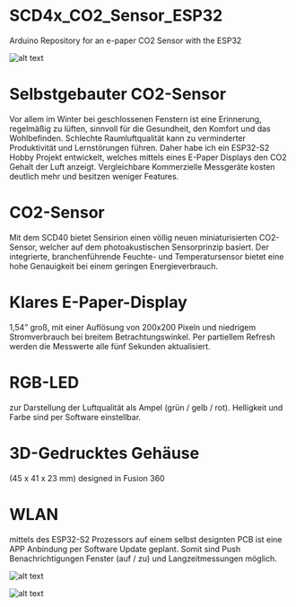 # SCD4x_CO2_Sensor_ESP32
Arduino Repository for an e-paper CO2 Sensor with the ESP32

![alt text](https://github.com/davidkreidler/SCD4x_CO2_Sensor_ESP32/raw/main/pictures/Header.png)

# Selbstgebauter CO2-Sensor

Vor allem im Winter bei geschlossenen Fenstern ist eine Erinnerung, regelmäßig zu lüften, sinnvoll für die Gesundheit, 
den Komfort und das Wohlbefinden. Schlechte Raumluftqualität kann zu verminderter Produktivität und Lernstörungen führen.
Daher habe ich ein ESP32-S2 Hobby Projekt entwickelt, welches mittels eines E-Paper Displays den CO2 Gehalt der Luft anzeigt. 
Vergleichbare Kommerzielle Messgeräte kosten deutlich mehr und besitzen weniger Features.

# CO2-Sensor
Mit dem SCD40 bietet Sensirion einen völlig neuen miniaturisierten CO2-Sensor, welcher auf dem photoakustischen Sensorprinzip basiert.
Der integrierte, branchenführende Feuchte- und Temperatursensor bietet eine hohe Genauigkeit bei einem geringen Energieverbrauch.

# Klares E-Paper-Display
1,54” groß, mit einer Auflösung von 200x200 Pixeln und niedrigem Stromverbrauch bei breitem Betrachtungswinkel. Per partiellem Refresh werden die Messwerte alle fünf Sekunden aktualisiert.

# RGB-LED
zur Darstellung der Luftqualität als Ampel (grün / gelb / rot). Helligkeit und Farbe sind per Software einstellbar.

# 3D-Gedrucktes Gehäuse
(45 x 41 x 23 mm) designed in Fusion 360

# WLAN
mittels des ESP32-S2 Prozessors auf einem selbst designten PCB ist eine APP Anbindung per Software Update geplant.
Somit sind Push Benachrichtigungen Fenster (auf / zu) und Langzeitmessungen möglich.

![alt text](https://github.com/davidkreidler/SCD4x_CO2_Sensor_ESP32/raw/main/pictures/animation.gif)

![alt text](https://github.com/davidkreidler/SCD4x_CO2_Sensor_ESP32/raw/main/pictures/pcb.png)
